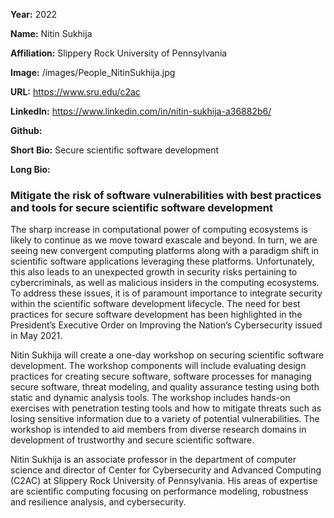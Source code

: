 **Year:** 2022

**Name:** Nitin Sukhija

**Affiliation:** Slippery Rock University of Pennsylvania

**Image:** /images/People_NitinSukhija.jpg

**URL:** https://www.sru.edu/c2ac

**LinkedIn:** https://www.linkedin.com/in/nitin-sukhija-a36882b6/

**Github:** 

**Short Bio:** Secure scientific software development

**Long Bio:**
### Mitigate the risk of software vulnerabilities with best practices and tools for secure scientific software development
The sharp increase in computational power of computing ecosystems is likely to continue as we move toward exascale and beyond.  In turn, we are seeing new convergent computing platforms along with a paradigm shift in scientific software applications leveraging these platforms. Unfortunately, this also leads to an unexpected growth in security risks pertaining to cybercriminals, as well as malicious insiders in the computing ecosystems. To  address these issues, it is of paramount importance to integrate security within the scientific software development lifecycle. The need for best practices for secure software development has been highlighted in the President’s Executive Order on Improving the Nation’s Cybersecurity issued in May 2021.  

Nitin Sukhija will create a one-day workshop on securing scientific software development. The workshop components will include evaluating design practices for creating secure software, software processes for managing secure software, threat modeling, and quality assurance testing using both static and dynamic analysis tools.  The workshop includes hands-on exercises with penetration testing tools and how to mitigate threats such as losing sensitive information due to a variety of potential vulnerabilities.  The workshop is intended to aid members from diverse research domains in development of trustworthy and secure scientific software.

Nitin Sukhija is an associate professor in the department of computer science and director of Center for Cybersecurity and Advanced Computing (C2AC) at Slippery Rock University of Pennsylvania. His areas of expertise are scientific computing focusing on performance modeling, robustness and resilience analysis, and cybersecurity.
